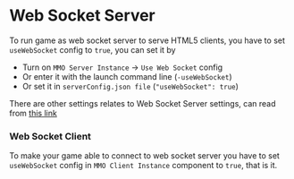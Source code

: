 # Web Socket Server

To run game as web socket server to serve HTML5 clients, you have to set `useWebSocket` config to `true`, you can set it by
- Turn on `MMO Server Instance` -> `Use Web Socket` config
- Or enter it with the launch command line (`-useWebSocket`)
- Or set it in `serverConfig.json file` (`"useWebSocket": true`)

There are other settings relates to Web Socket Server settings, can read from [this link](pages/030-server-command-line-argument.md)

### Web Socket Client

To make your game able to connect to web socket server you have to set `useWebSocket` config in `MMO Client Instance` component to `true`, that is it.